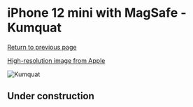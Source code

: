 # iPhone 12 mini with MagSafe - Kumquat

[Return to previous page](/iphone_12)

[High-resolution image from Apple](https://store.storeimages.cdn-apple.com/8756/as-images.apple.com/is/MHKN3?wid=4500&hei=4500&fmt=png)

<div style="width: 500px"><img src="/almost_uncompressed/MHKN3.webp" alt="Kumquat"></div>

## Under construction
